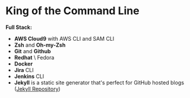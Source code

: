 # King of the Command Line

**Full Stack:** 

- **AWS Cloud9** with AWS CLI and SAM CLI
- **Zsh** and **Oh-my-Zsh**
- **Git** and **Github**
- **Redhat** \ Fedora
- **Docker**
- **Jira** CLI
- **Jenkins** CLI
- **Jekyll** is a static site generator that's perfect for GitHub hosted blogs ([Jekyll Repository](https://github.com/jekyll/jekyll))

